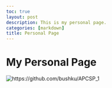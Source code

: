 ```yaml
---
toc: true
layout: post
description: This is my personal page.
categories: [markdown]
title: Personal Page
---
```

# My Personal Page

![]({{site.baseurl}}/images/notebookC.png "https://github.com/bushku/APCSP_1")
